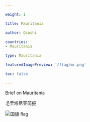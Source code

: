 ```yaml
---

weight: 1

title: Mauritania

author: Qiushi 

countries: 
- Mauritania

type: Mauritania

featuredImagePreview: '/flag/mr.png'

toc: false 

---
```


Brief on Mauritania

毛里塔尼亚简报 

<!--more-->

![国旗 flag](/flag/mr.png)